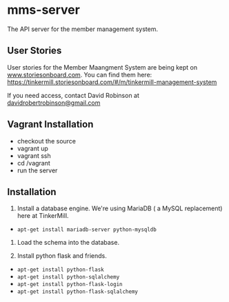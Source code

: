 mms-server
==========

The API server for the member management system.

User Stories
------------

User stories for the Member Maangment System are being kept on www.storiesonboard.com.  You can find them here: https://tinkermill.storiesonboard.com/#/m/tinkermill-management-system

If you need access, contact David Robinson at davidrobertrobinson@gmail.com

Vagrant Installation
--------------------
* checkout the source
* vagrant up
* vagrant ssh
* cd /vagrant
* run the server

Installation
------------

1. Install a database engine.  We're using MariaDB ( a MySQL replacement) here at TinkerMill.
 * `apt-get install mariadb-server python-mysqldb`

1. Load the schema into the database.

1. Install python flask and friends.
 * `apt-get install python-flask`
 * `apt-get install python-sqlalchemy`
 * `apt-get install python-flask-login`
 * `apt-get install python-flask-sqlalchemy`

